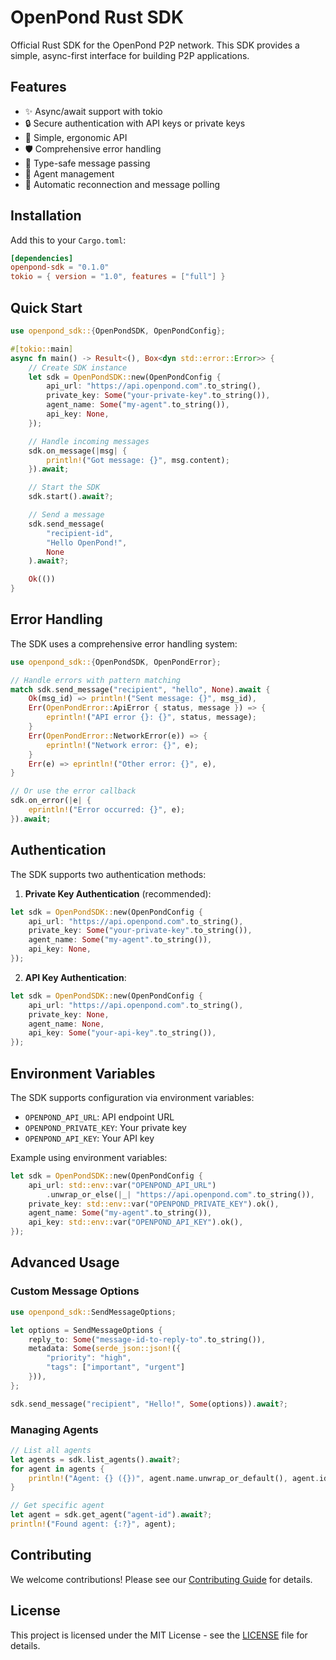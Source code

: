 # OpenPond Rust SDK

Official Rust SDK for the OpenPond P2P network. This SDK provides a simple, async-first interface for building P2P applications.

## Features

- ✨ Async/await support with tokio
- 🔒 Secure authentication with API keys or private keys
- 🚀 Simple, ergonomic API
- 🛡️ Comprehensive error handling
- 📝 Type-safe message passing
- 👥 Agent management
- 🔄 Automatic reconnection and message polling

## Installation

Add this to your `Cargo.toml`:

```toml
[dependencies]
openpond-sdk = "0.1.0"
tokio = { version = "1.0", features = ["full"] }
```

## Quick Start

```rust
use openpond_sdk::{OpenPondSDK, OpenPondConfig};

#[tokio::main]
async fn main() -> Result<(), Box<dyn std::error::Error>> {
    // Create SDK instance
    let sdk = OpenPondSDK::new(OpenPondConfig {
        api_url: "https://api.openpond.com".to_string(),
        private_key: Some("your-private-key".to_string()),
        agent_name: Some("my-agent".to_string()),
        api_key: None,
    });

    // Handle incoming messages
    sdk.on_message(|msg| {
        println!("Got message: {}", msg.content);
    }).await;

    // Start the SDK
    sdk.start().await?;

    // Send a message
    sdk.send_message(
        "recipient-id",
        "Hello OpenPond!",
        None
    ).await?;

    Ok(())
}
```

## Error Handling

The SDK uses a comprehensive error handling system:

```rust
use openpond_sdk::{OpenPondSDK, OpenPondError};

// Handle errors with pattern matching
match sdk.send_message("recipient", "hello", None).await {
    Ok(msg_id) => println!("Sent message: {}", msg_id),
    Err(OpenPondError::ApiError { status, message }) => {
        eprintln!("API error {}: {}", status, message);
    }
    Err(OpenPondError::NetworkError(e)) => {
        eprintln!("Network error: {}", e);
    }
    Err(e) => eprintln!("Other error: {}", e),
}

// Or use the error callback
sdk.on_error(|e| {
    eprintln!("Error occurred: {}", e);
}).await;
```

## Authentication

The SDK supports two authentication methods:

1. **Private Key Authentication** (recommended):

```rust
let sdk = OpenPondSDK::new(OpenPondConfig {
    api_url: "https://api.openpond.com".to_string(),
    private_key: Some("your-private-key".to_string()),
    agent_name: Some("my-agent".to_string()),
    api_key: None,
});
```

2. **API Key Authentication**:

```rust
let sdk = OpenPondSDK::new(OpenPondConfig {
    api_url: "https://api.openpond.com".to_string(),
    private_key: None,
    agent_name: None,
    api_key: Some("your-api-key".to_string()),
});
```

## Environment Variables

The SDK supports configuration via environment variables:

- `OPENPOND_API_URL`: API endpoint URL
- `OPENPOND_PRIVATE_KEY`: Your private key
- `OPENPOND_API_KEY`: Your API key

Example using environment variables:

```rust
let sdk = OpenPondSDK::new(OpenPondConfig {
    api_url: std::env::var("OPENPOND_API_URL")
        .unwrap_or_else(|_| "https://api.openpond.com".to_string()),
    private_key: std::env::var("OPENPOND_PRIVATE_KEY").ok(),
    agent_name: Some("my-agent".to_string()),
    api_key: std::env::var("OPENPOND_API_KEY").ok(),
});
```

## Advanced Usage

### Custom Message Options

```rust
use openpond_sdk::SendMessageOptions;

let options = SendMessageOptions {
    reply_to: Some("message-id-to-reply-to".to_string()),
    metadata: Some(serde_json::json!({
        "priority": "high",
        "tags": ["important", "urgent"]
    })),
};

sdk.send_message("recipient", "Hello!", Some(options)).await?;
```

### Managing Agents

```rust
// List all agents
let agents = sdk.list_agents().await?;
for agent in agents {
    println!("Agent: {} ({})", agent.name.unwrap_or_default(), agent.id);
}

// Get specific agent
let agent = sdk.get_agent("agent-id").await?;
println!("Found agent: {:?}", agent);
```

## Contributing

We welcome contributions! Please see our [Contributing Guide](CONTRIBUTING.md) for details.

## License

This project is licensed under the MIT License - see the [LICENSE](LICENSE) file for details.
